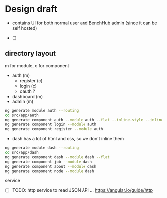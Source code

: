 # Design draft

- contains UI for both normal user and BenchHub admin (since it can be self hosted)
- [ ] 

## directory layout

m for module, c for component

- auth (m)
  - register (c)
  - login (c)
  - oauth ?
- dashboard (m)
- admin (m)

````bash
ng generate module auth --routing
cd src/app/auth
ng generate component auth --module auth --flat --inline-style --inline-template
ng generate component login --module auth
ng generate component register --module auth
````

- dash has a lot of html and css, so we don't inline them

````bash
ng generate module dash --routing
cd src/app/dash
ng generate component dash --module dash --flat
ng generate component job --module dash
ng generate component about --module dash
ng generate component node --module dash
````

service

- [ ] TODO: http service to read JSON API ... https://angular.io/guide/http
